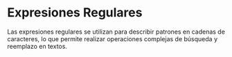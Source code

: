 # Expresiones Regulares
 Las expresiones regulares se utilizan para describir patrones en cadenas de caracteres, lo que permite realizar operaciones complejas de búsqueda y reemplazo en textos. 
